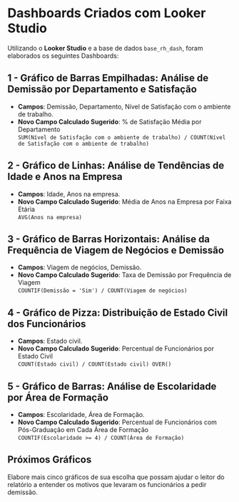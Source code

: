# Dashboards Criados com Looker Studio

Utilizando o **Looker Studio** e a base de dados `base_rh_dash`, foram elaborados os seguintes Dashboards:

## 1 - Gráfico de Barras Empilhadas: Análise de Demissão por Departamento e Satisfação
- **Campos**: Demissão, Departamento, Nível de Satisfação com o ambiente de trabalho.
- **Novo Campo Calculado Sugerido**: % de Satisfação Média por Departamento  
  `SUM(Nível de Satisfação com o ambiente de trabalho) / COUNT(Nível de Satisfação com o ambiente de trabalho)`

## 2 - Gráfico de Linhas: Análise de Tendências de Idade e Anos na Empresa
- **Campos**: Idade, Anos na empresa.
- **Novo Campo Calculado Sugerido**: Média de Anos na Empresa por Faixa Etária  
  `AVG(Anos na empresa)`

## 3 - Gráfico de Barras Horizontais: Análise da Frequência de Viagem de Negócios e Demissão
- **Campos**: Viagem de negócios, Demissão.
- **Novo Campo Calculado Sugerido**: Taxa de Demissão por Frequência de Viagem  
  `COUNTIF(Demissão = 'Sim') / COUNT(Viagem de negócios)`

## 4 - Gráfico de Pizza: Distribuição de Estado Civil dos Funcionários
- **Campos**: Estado civil.
- **Novo Campo Calculado Sugerido**: Percentual de Funcionários por Estado Civil  
  `COUNT(Estado civil) / COUNT(Estado civil) OVER()`

## 5 - Gráfico de Barras: Análise de Escolaridade por Área de Formação
- **Campos**: Escolaridade, Área de Formação.
- **Novo Campo Calculado Sugerido**: Percentual de Funcionários com Pós-Graduação em Cada Área de Formação  
  `COUNTIF(Escolaridade >= 4) / COUNT(Área de Formação)`

## Próximos Gráficos
Elabore mais cinco gráficos de sua escolha que possam ajudar o leitor do relatório a entender os motivos que levaram os funcionários a pedir demissão.
